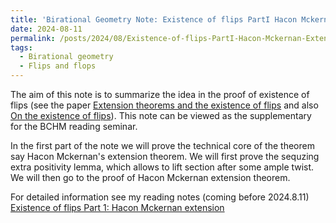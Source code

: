 ```yaml
---
title: 'Birational Geometry Note: Existence of flips PartI Hacon Mckernan extension theorem'
date: 2024-08-11
permalink: /posts/2024/08/Existence-of-flips-PartI-Hacon-Mckernan-Extension/
tags:
  - Birational geometry
  - Flips and flops
---
```


The aim of this note is to summarize the idea in the proof of existence of flips (see the paper [Extension theorems and the existence of flips](https://academic.oup.com/book/6326/chapter-abstract/150033223?redirectedFrom=fulltext) and also [On the existence of flips](https://arxiv.org/abs/math/0507597)). This note can be viewed as the supplementary for the BCHM reading seminar. 

In the first part of the note we will prove the technical core of the theorem say Hacon Mckernan's extension theorem. We will first prove the sequzing extra positivity lemma, which allows to lift section after some ample twist. We will then go to the proof of Hacon Mckernan extension theorem.


For detailed information see my reading notes (coming before 2024.8.11) [Existence of flips Part 1: Hacon Mckernan extension](https://yilimath.github.io/files/BCHM/HaconMckernanExtension.pdf)